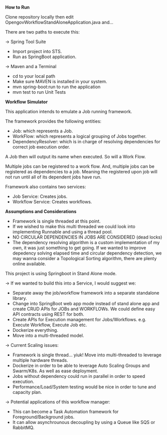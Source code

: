 **How to Run**

Clone repository locally then edit OpengovWorkflowStandAloneApplication.java and...

There are two paths to execute this:

-> Spring Tool Suite
   - Import project into STS.
   - Run as SpringBoot application.
   
-> Maven and a Terminal
   - cd to your local path
   - Make sure MAVEN is installed in your system.
   - mvn spring-boot:run to run the application
   - mvn test to run Unit Tests


**Workflow Simulator**

This application intends to emulate a Job running framework.

The framework provides the following entities:

* Job: which represents a Job.
* WorkFlow: which represents a logical grouping of Jobs together.
* DependencyResolver: which is in charge of resolving dependencies for correct job execution order.

A Job then will output its name when executed. So will a Work Flow. 

Multiple jobs can be registered to a work flow. And, multiple jobs can be registered as dependencies to a job. Meaning the 
registered upon job will not run until all of its dependent jobs have run.

Framework also contains two services:

* Job Service: Creates jobs.
* Workflow Service: Creates workflows.

**Assumptions and Considerations**

- Framework is single threaded at this point. 
- If we wished to make this multi threaded we could look into implementing Runnable and using a thread pool.
- NO CIRCULAR DEPENDENCIES IN JOBS ARE CONSIDERED (dead locks)
- The dependency resolving algorithm is a custom implementation of my own, it was just something to get going. If we 
wanted to improve depedency solving elapsed time and circular dependency detection, we may wanna consider a Topological Sorting 
algorithm, there are plenty online available.

This project is using Springboot in Stand Alone mode. 

-> If we wanted to build this into a Service, I would suggest we:
   - Separate away the job/workflow framework into a separate standalone library.
   - Change into SpringBoot web app mode instead of stand alone app and create CRUD APIs for JOBs and WORKFLOWs. We could define
     easy API contracts using REST for both.
   - Create APIs for Execution management for Jobs/Workflows. e.g. Execute Workflow, Execute Job etc.
   - Dockerize everything.
   - Move into a multi-threaded model.

-> Current Scaling issues:
   - Framework is single thread... yiuk! Move into multi-threaded to leverage multiple hardware threads.
   - Dockerize in order to be able to leverage Auto Scaling Groups and Swarm/K8s. As well as ease deployment.
   - Jobs without dependency could run in parallel in order to speed execution.
   - Performance/Load/System testing would be nice in order to tune and capacity plan.

-> Potential applications of this workflow manager:
   - This can become a Task Automation framework for Foreground/Background jobs.
   - It can allow asynchrounous decoupling by using a Queue like SQS or RabbitMQ.
 

